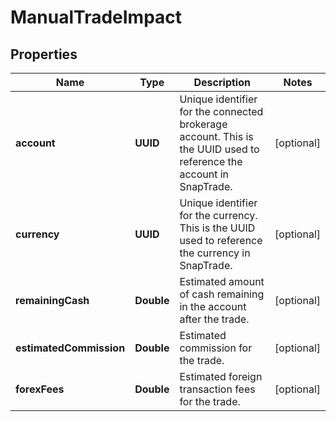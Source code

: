 

# ManualTradeImpact


## Properties

| Name | Type | Description | Notes |
|------------ | ------------- | ------------- | -------------|
|**account** | **UUID** | Unique identifier for the connected brokerage account. This is the UUID used to reference the account in SnapTrade. |  [optional] |
|**currency** | **UUID** | Unique identifier for the currency. This is the UUID used to reference the currency in SnapTrade. |  [optional] |
|**remainingCash** | **Double** | Estimated amount of cash remaining in the account after the trade. |  [optional] |
|**estimatedCommission** | **Double** | Estimated commission for the trade. |  [optional] |
|**forexFees** | **Double** | Estimated foreign transaction fees for the trade. |  [optional] |




